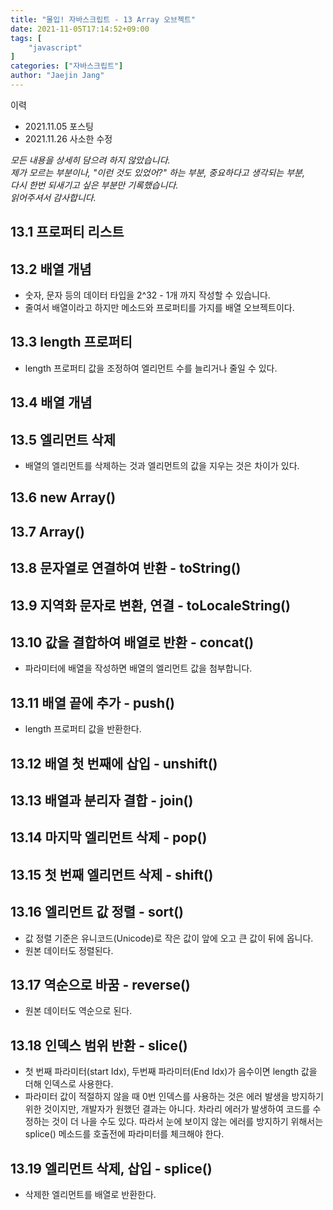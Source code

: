 ```yaml
---
title: "몰입! 자바스크립트 - 13 Array 오브젝트"
date: 2021-11-05T17:14:52+09:00
tags: [
	"javascript"
]
categories: ["자바스크립트"]
author: "Jaejin Jang"
---
```


이력
- 2021.11.05 포스팅
- 2021.11.26 사소한 수정

*모든 내용을 상세히 담으려 하지 않았습니다.  
제가 모르는 부분이나, "이런 것도 있었어?" 하는 부분, 중요하다고 생각되는 부분,  
다시 한번 되새기고 싶은 부분만 기록했습니다.  
읽어주셔서 감사합니다.*

## 13.1 프로퍼티 리스트
## 13.2 배열 개념
- 숫자, 문자 등의 데이터 타입을 2^32 - 1개 까지 작성할 수 있습니다.
- 줄여서 배열이라고 하지만 메소드와 프로퍼티를 가지를 배열 오브젝트이다.

## 13.3 length 프로퍼티
- length 프로퍼티 값을 조정하여 엘리먼트 수를 늘리거나 줄일 수 있다.

## 13.4 배열 개념
## 13.5 엘리먼트 삭제
- 배열의 엘리먼트를 삭제하는 것과 엘리먼트의 값을 지우는 것은 차이가 있다.

## 13.6 new Array()
## 13.7 Array()
## 13.8 문자열로 연결하여 반환 - toString()
## 13.9 지역화 문자로 변환, 연결 - toLocaleString()
## 13.10 값을 결합하여 배열로 반환 - concat()
- 파라미터에 배열을 작성하면 배열의 엘리먼트 값을 첨부합니다.

## 13.11 배열 끝에 추가 - push()
- length 프로퍼티 값을 반환한다.

## 13.12 배열 첫 번째에 삽입 - unshift()
## 13.13 배열과 분리자 결합 - join()
## 13.14 마지막 엘리먼트 삭제 - pop()
## 13.15 첫 번째 엘리먼트 삭제 - shift()
## 13.16 엘리먼트 값 정렬 - sort()
- 값 정렬 기준은 유니코드(Unicode)로 작은 값이 앞에 오고 큰 값이 뒤에 옵니다.
- 원본 데이터도 정렬된다.

## 13.17 역순으로 바꿈 - reverse()
- 원본 데이터도 역순으로 된다.

## 13.18 인덱스 범위 반환 - slice()
- 첫 번째 파라미터(start Idx), 두번째 파라미터(End Idx)가 음수이면 length 값을 더해 인덱스로 사용한다.
- 파라미터 값이 적절하지 않을 때 0번 인덱스를 사용하는 것은 에러 발생을 방지하기 위한 것이지만, 개발자가 원했던 결과는 아니다. 차라리 에러가 발생하여 코드를 수정하는 것이 더 나을 수도 있다. 따라서 눈에 보이지 않는 에러를 방지하기 위해서는 splice() 메소드를 호출전에 파라미터를 체크해야 한다.

## 13.19 엘리먼트 삭제, 삽입 - splice()
- 삭제한 엘리먼트를 배열로 반환한다.